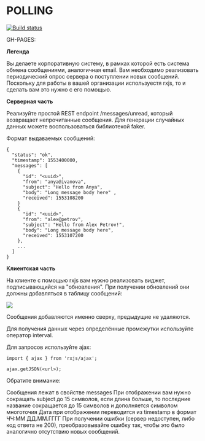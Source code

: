 # POLLING

[![Build status](https://ci.appveyor.com/api/projects/status/7g2wvgi4x0324yjc?svg=true)](https://ci.appveyor.com/project/bugagi67/polling-frontend)

GH-PAGES: 

**Легенда**

Вы делаете корпоративную систему, в рамках которой есть система обмена сообщениями, аналогичная email. Вам необходимо реализовать периодический опрос сервера о поступлении новых сообщений. Поскольку для работы в вашей организации используестя rxjs, то и сделать вам это нужно с его помощью.

**Серверная часть**

Реализуйте простой REST endpoint /messages/unread, который возвращает непрочитанные сообщения. Для генерации случайных данных можете воспользоваться библиотекой faker.

Формат выдаваемых сообщений:
```
{
  "status": "ok",
  "timestamp": 1553400000,
  "messages": [
    {
      "id": "<uuid>",
      "from": "anya@ivanova",
      "subject": "Hello from Anya",
      "body": "Long message body here" ,
      "received": 1553108200
    }
    {
      "id": "<uuid>",
      "from": "alex@petrov",
      "subject": "Hello from Alex Petrov!",
      "body": "Long message body here",
      "received": 1553107200
    },
    ...
  ]
}
```
**Клиентская часть**

На клиенте с помощью rxjs вам нужно реализовать виджет, подписывающийся на "обновления". При получении обновлений они должны добавляться в таблицу сообщений:

![](https://github.com/netology-code/ahj-homeworks/raw/video/rxjs/pic/polling.png)

Сообщения добавляются именно сверху, предыдущие не удаляются.

Для получения данных через определённые промежутки используйте оператор interval.

Для запросов используйте ajax:
```
import { ajax } from 'rxjs/ajax';

ajax.getJSON(<url>);
```
Обратите внимание:

Сообщения лежат в свойстве messages
При отображении вам нужно сокращать subject до 15 символов, если длина больше, то последние название сокращается до 15 символов и дополняется символом многоточия
Дата при отображении переводится из timestamp в формат ЧЧ:ММ ДД.ММ.ГГГГ
При получении ошибки (сервер недоступен, либо код ответа не 200), преобразовывайте ошибку так, чтобы это было аналогично отсутствию новых сообщений.